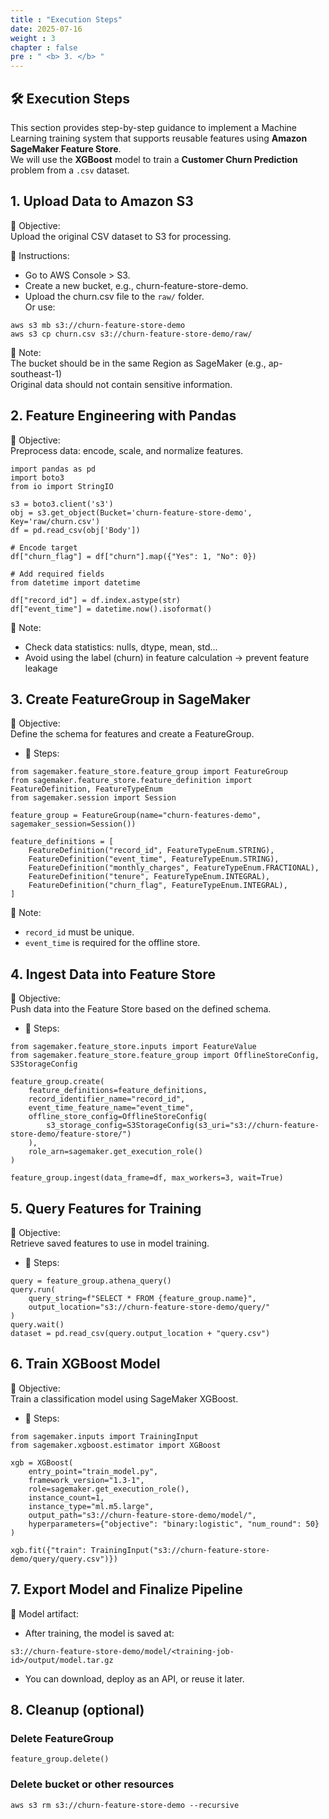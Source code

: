 ```yaml
---
title : "Execution Steps"
date: 2025-07-16
weight : 3
chapter : false
pre : " <b> 3. </b> "
---
```


## 🛠️ Execution Steps

This section provides step-by-step guidance to implement a Machine Learning training system that supports reusable features using **Amazon SageMaker Feature Store**.  
We will use the **XGBoost** model to train a **Customer Churn Prediction** problem from a `.csv` dataset.

## 1. Upload Data to Amazon S3
🌟 Objective:  
Upload the original CSV dataset to S3 for processing.

📂 Instructions:
- Go to AWS Console > S3.
- Create a new bucket, e.g., churn-feature-store-demo.
- Upload the churn.csv file to the `raw/` folder.  
Or use:
```
aws s3 mb s3://churn-feature-store-demo
aws s3 cp churn.csv s3://churn-feature-store-demo/raw/
```

💬 Note:  
The bucket should be in the same Region as SageMaker (e.g., ap-southeast-1)  
Original data should not contain sensitive information.

## 2. Feature Engineering with Pandas
🌟 Objective:  
Preprocess data: encode, scale, and normalize features.
```
import pandas as pd
import boto3
from io import StringIO

s3 = boto3.client('s3')
obj = s3.get_object(Bucket='churn-feature-store-demo', Key='raw/churn.csv')
df = pd.read_csv(obj['Body'])

# Encode target
df["churn_flag"] = df["churn"].map({"Yes": 1, "No": 0})

# Add required fields
from datetime import datetime

df["record_id"] = df.index.astype(str)
df["event_time"] = datetime.now().isoformat()
```
💬 Note:
- Check data statistics: nulls, dtype, mean, std...
- Avoid using the label (churn) in feature calculation → prevent feature leakage

## 3. Create FeatureGroup in SageMaker
🌟 Objective:  
Define the schema for features and create a FeatureGroup.  
- 🔄 Steps:
```
from sagemaker.feature_store.feature_group import FeatureGroup
from sagemaker.feature_store.feature_definition import FeatureDefinition, FeatureTypeEnum
from sagemaker.session import Session

feature_group = FeatureGroup(name="churn-features-demo", sagemaker_session=Session())

feature_definitions = [
    FeatureDefinition("record_id", FeatureTypeEnum.STRING),
    FeatureDefinition("event_time", FeatureTypeEnum.STRING),
    FeatureDefinition("monthly_charges", FeatureTypeEnum.FRACTIONAL),
    FeatureDefinition("tenure", FeatureTypeEnum.INTEGRAL),
    FeatureDefinition("churn_flag", FeatureTypeEnum.INTEGRAL),
]
```
💬 Note:
- `record_id` must be unique.
- `event_time` is required for the offline store.

## 4. Ingest Data into Feature Store
🌟 Objective:  
Push data into the Feature Store based on the defined schema.  
- 🔄 Steps:
```
from sagemaker.feature_store.inputs import FeatureValue
from sagemaker.feature_store.feature_group import OfflineStoreConfig, S3StorageConfig

feature_group.create(
    feature_definitions=feature_definitions,
    record_identifier_name="record_id",
    event_time_feature_name="event_time",
    offline_store_config=OfflineStoreConfig(
        s3_storage_config=S3StorageConfig(s3_uri="s3://churn-feature-store-demo/feature-store/")
    ),
    role_arn=sagemaker.get_execution_role()
)

feature_group.ingest(data_frame=df, max_workers=3, wait=True)
```

## 5. Query Features for Training
🌟 Objective:  
Retrieve saved features to use in model training.
- 🔄 Steps:
```
query = feature_group.athena_query()
query.run(
    query_string=f"SELECT * FROM {feature_group.name}",
    output_location="s3://churn-feature-store-demo/query/"
)
query.wait()
dataset = pd.read_csv(query.output_location + "query.csv")
```


## 6. Train XGBoost Model
🌟 Objective:  
Train a classification model using SageMaker XGBoost.
- 🔄 Steps:
```
from sagemaker.inputs import TrainingInput
from sagemaker.xgboost.estimator import XGBoost

xgb = XGBoost(
    entry_point="train_model.py",
    framework_version="1.3-1",
    role=sagemaker.get_execution_role(),
    instance_count=1,
    instance_type="ml.m5.large",
    output_path="s3://churn-feature-store-demo/model/",
    hyperparameters={"objective": "binary:logistic", "num_round": 50}
)

xgb.fit({"train": TrainingInput("s3://churn-feature-store-demo/query/query.csv")})
```

## 7. Export Model and Finalize Pipeline
💾 Model artifact:
- After training, the model is saved at:
```
s3://churn-feature-store-demo/model/<training-job-id>/output/model.tar.gz
```
- You can download, deploy as an API, or reuse it later.

## 8. Cleanup (optional)
### Delete FeatureGroup
```
feature_group.delete()
```
### Delete bucket or other resources
```
aws s3 rm s3://churn-feature-store-demo --recursive
```






